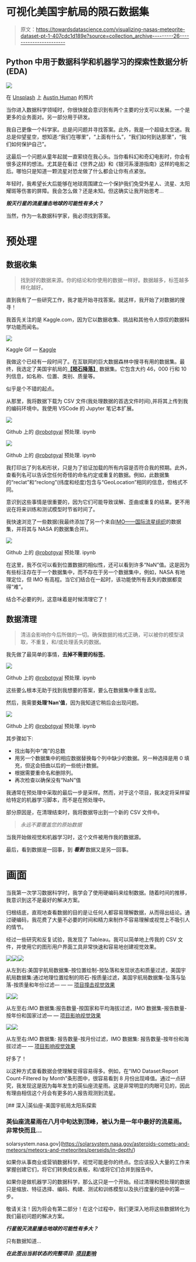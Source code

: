 # 可视化美国宇航局的陨石数据集

> 原文：<https://towardsdatascience.com/visualizing-nasas-meteorite-dataset-pt-1-407cdc1d189e?source=collection_archive---------26----------------------->

## Python 中用于数据科学和机器学习的探索性数据分析(EDA)

![](img/8558f8625aee7d446012082451503622.png)

在 [Unsplash](https://unsplash.com/s/photos/meteor?utm_source=unsplash&utm_medium=referral&utm_content=creditCopyText) 上 [Austin Human](https://unsplash.com/@xohumanox?utm_source=unsplash&utm_medium=referral&utm_content=creditCopyText) 的照片

当你进入数据科学领域时，你很快就会意识到有两个主要的分支可以发展。一个是更多的业务面对。另一部分用于研发。

我自己更像一个科学家。总是问问题并寻找答案。此外，我是一个超级太空迷。我总是仰望星空，想知道:“我们在哪里”，“上面有什么”，“我们如何到达那里”，“我们如何保护自己”。

这最后一个问题从童年起就一直萦绕在我心头。当你看科幻和奇幻电影时，你会有很多这样的想法。尤其是在看过《世界之战》和《银河系漫游指南》这样的电影之后。哪怕只是知道一颗流星对恐龙做了什么都会让你有点紧张。

年轻时，我希望长大后能够在地球周围建立一个保护我们免受外星人、流星、太阳耀斑等伤害的屏障。我会怎么做？还是未知。但这确实让我开始思考…

***毁灭行星的流星撞击地球的可能性有多大？***

当然，作为一名数据科学家，我必须找到答案。

# 预处理

## 数据收集

> 找到好的数据来源。你的结论和你使用的数据一样好。数据越多，标签越多样化越好。

直到我有了一些研究工作，我才能开始寻找答案。就这样，我开始了对数据的搜寻！

我首先关注的是 Kaggle.com，因为它以数据收集、挑战和其他令人惊叹的数据科学功能而闻名。

![](img/28144c60e472377637d1a1d005d3ffd2.png)

Kaggle Gif — [Kaggle](http://kaggle.com)

我做这个已经有一段时间了。在互联网的巨大数据森林中搜寻有用的数据集。最终，我选定了美国宇航局的[**【陨石降落】**](https://www.kaggle.com/nasa/meteorite-landings) 数据集。它包含大约 46，000 行和 10 列信息，如名称、位置、类别、质量等。

似乎是个不错的起点。

从那里，我将数据下载为 CSV 文件(我处理数据的首选文件时间),并将其上传到我的编码环境中。我使用 VSCode 的 Jupyter 笔记本扩展。

![](img/0c1a172d1d71b36b727aaa132efd5250.png)

Github 上的 [@robotgyal](https://github.com/RobotGyal) 预处理. ipynb

![](img/d5384a61ce2311809c2a22cb0604056a.png)

Github 上的 [@robotgyal](https://github.com/RobotGyal) 预处理. ipynb

我打印出了列名和形状，只是为了验证加载的所有内容是否符合我的预期。此外，查看列名可以告诉您任何奇怪的命名约定或重复的数据。例如，此数据集的“reclat”和“reclong”(纬度和经度)包含与“GeoLocation”相同的信息，但格式不同。

意识到这些事情是很重要的，因为它们可能导致误解、歪曲或重复的结果。更不用说在将来训练和测试模型时节省时间了。

我快速浏览了一些数据(我最终添加了另一个来自[IMO——国际流星组织](https://www.imo.net/)的数据集，并将其与 NASA 的数据集合并)。

![](img/feac3b648cec56e55b261de0dbc3be90.png)

Github 上的 [@robotgyal](https://github.com/RobotGyal) 预处理. ipynb

在这里，我不仅可以看到位置数据的相似性，还可以看到许多“NaN”值。这是因为有些标注存在于一个数据集中，而不存在于另一个数据集中，例如，NASA 有地理定位，但 IMO 有高程。当它们结合在一起时，该功能使所有丢失的数据都变得“难”。

结合不必要的列，这意味着是时候清理它了！

## 数据清理

> 清洁会影响你今后所做的一切。确保数据的格式正确，可以被你的模型读取，不重复，和/或处理丢失的数据。

我先做了最简单的事情，**去掉不需要的标签**。

![](img/f6a9ddcf542f0634572585ce629e6e4f.png)

Github 上的 [@robotgyal](https://github.com/RobotGyal) 预处理. ipynb

这些要么根本无助于找到我想要的答案，要么在数据集中重复出现。

然后，我需要**处理‘Nan’值**，因为我知道它稍后会出现问题。

![](img/d64d205ea0b57bb2a4befdd503dbdd52.png)

Github 上的 [@robotgyal](https://github.com/RobotGyal) 预处理. ipynb

其步骤如下:

*   找出每列中“南”的总数
*   用另一个数据集中的相应数据替换每个列中缺少的数据。另一种选择是用 0 填充，但这会扭曲以后的一些统计数据。
*   根据需要重命名和删除列。
*   再次检查以确保没有“NaN”值

我通常在预处理中采取的最后一步是采样。然而，对于这个项目，我决定将采样留给特定的机器学习脚本，而不是在预处理中。

部分原因是，在清理结束时，我将数据导出到一个新的 CSV 文件中。

> *永远不要覆盖您的原始数据*

当我开始做视觉和机器学习时，这个文件被用作我的数据源。

最后，看到数据是一回事，到 ***看到*** 数据又是另一回事。

# 画面

当我第一次学习数据科学时，我学会了使用硬编码来绘制数据。随着时间的推移，我意识到这不是最好的解决方案。

归根结底，直观地查看数据的目的是让任何人都容易理解数据，从而得出结论。通过硬编码，我花费了大量不必要的时间和精力来制作不容易理解或视觉上不吸引人的情节。

经过一些研究和反复试验，我发现了 Tableau。我可以简单地上传我的 CSV 文件，并使用它的图形用户界面工具非常快速和容易地创建视觉效果。

![](img/447e40665cdb964d0d386a20cbde0d9f.png)![](img/2902620d00e1204823c9b824bc98d48e.png)![](img/dbbd3b24e0fbde3e0e55d28b9dd66115.png)

从左到右:美国宇航局数据集-按位置绘制-按坠落和发现状态和质量过滤，美国宇航局数据集:通过地理位置绘制的陨石-按质量过滤，美国宇航局数据集-坠落与坠落-按质量和年份过滤— — — [项目撞击视觉效果](http://project-impact.space/visuals.html)

![](img/333e6a84d1477702c5082717417c72ff.png)![](img/c53af90a011ab8f2fd67c76315cb3cb0.png)

从左至右:IMO 数据集:报告数量-按国家和平均海拔过滤，IMO 数据集-报告数量-按年份和国家过滤— — [项目影响视觉效果](http://project-impact.space/visuals.html)

![](img/ab45027cb759ad659654aa8a14fe1e21.png)![](img/79647d4e4735213a3260d80e423803ac.png)

从左至右:IMO 数据集:
报告数量-按月份过滤，IMO 数据集:
报告数量-按年份和海拔过滤— — [项目影响视觉效果](http://project-impact.space/visuals.html)

好多了！

以这种方式查看数据会使理解变得容易得多。例如，在“IMO Dataset:Report Count-Filtered by Month”条形图中，很容易看到 8 月份出现峰值。通过一点研究，我发现这是因为每年发生的英仙座流星雨。这是非常明显的肉眼可见的，因此有理由相信这个月会有更多的人报告观测到流星。

[](https://solarsystem.nasa.gov/asteroids-comets-and-meteors/meteors-and-meteorites/perseids/in-depth/) [## 深入|英仙座-美国宇航局太阳系探索

### 英仙座流星雨在八月中旬达到顶峰，被认为是一年中最好的流星雨。非常快而且…

solarsystem.nasa.gov](https://solarsystem.nasa.gov/asteroids-comets-and-meteors/meteors-and-meteorites/perseids/in-depth/) 

如果你从事商业或营销数据科学，视觉可能是你的终点。您应该投入大量的工作来掌握创建它们，将它们转换成仪表板，和/或将它们合并到报告中。

如果你是做机器学习的数据科学，那么这只是一个开始。经过清理和预处理的数据只是缩放、特征选择、编码、构建、测试和训练模型以及执行度量的链中的第一步。

敬请关注！因为将会有第二部分！在这个过程中，我们更深入地将这些数据转化为我们最初问题的解决方案。

***行星毁灭流星撞击地球的可能性有多大？***

只有数据知道…

***在此签出当前状态的完整项目:*** [***项目影响***](http://project-impact.space)